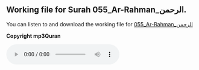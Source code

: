 
## Working file for Surah 055_Ar-Rahman_الرحمن.

You can listen to and download the working file for [055_Ar-Rahman_الرحمن](https://server13.mp3quran.net/husr/055.mp3)

**Copyright mp3Quran**

<audio controls src="https://server13.mp3quran.net/husr/055.mp3"></audio>
